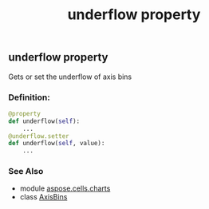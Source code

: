 ﻿---
title: underflow property
second_title: Aspose.Cells for Python via .NET API References
description: 
type: docs
weight: 90
url: /aspose.cells.charts/axisbins/underflow/
is_root: false
---

## underflow property


Gets or set the underflow of axis bins
### Definition:
```python
@property
def underflow(self):
    ...
@underflow.setter
def underflow(self, value):
    ...
```

### See Also
* module [aspose.cells.charts](../../)
* class [AxisBins](/cells/python-net/aspose.cells.charts/axisbins)
